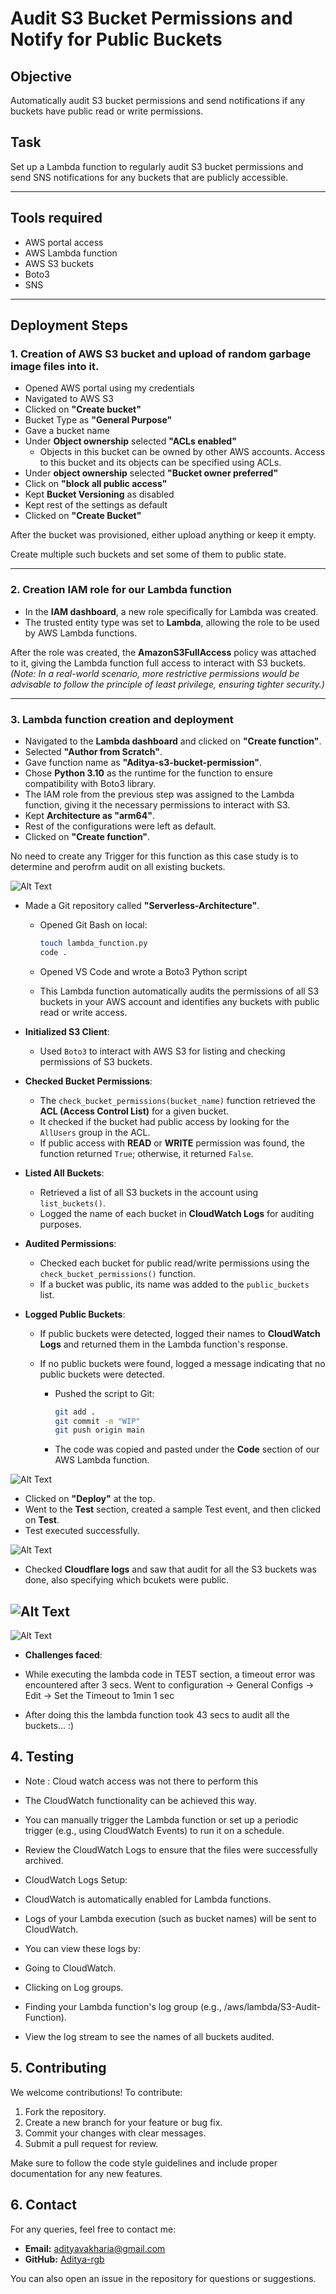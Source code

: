 
# Audit S3 Bucket Permissions and Notify for Public Buckets


## Objective
Automatically audit S3 bucket permissions and send notifications if any buckets have public read or write permissions.

## Task
Set up a Lambda function to regularly audit S3 bucket permissions and send SNS notifications for any buckets that are publicly accessible.


---

## Tools required
- AWS portal access
- AWS Lambda function
- AWS S3 buckets
- Boto3
- SNS

---

## Deployment Steps

### 1. Creation of AWS S3 bucket and upload of random garbage image files into it.
- Opened AWS portal using my credentials
- Navigated to AWS S3
- Clicked on **"Create bucket"**
- Bucket Type as **"General Purpose"**
- Gave a bucket name
- Under **Object ownership** selected **"ACLs enabled"** 
    - Objects in this bucket can be owned by other AWS accounts. Access to this bucket and its objects can be specified using ACLs.
- Under **object ownership** selected **"Bucket owner preferred"**
- Click on **"block all public access"**
- Kept **Bucket Versioning** as disabled
- Kept rest of the settings as default 
- Clicked on **"Create Bucket"**

After the bucket was provisioned, either upload anything or keep it empty.

Create multiple such buckets and set some of them to public state.

---

### 2. Creation IAM role for our Lambda function
- In the **IAM dashboard**, a new role specifically for Lambda was created.  
- The trusted entity type was set to **Lambda**, allowing the role to be used by AWS Lambda functions.

After the role was created, the **AmazonS3FullAccess** policy was attached to it, giving the Lambda function full access to interact with S3 buckets.  
*(Note: In a real-world scenario, more restrictive permissions would be advisable to follow the principle of least privilege, ensuring tighter security.)*

---

### 3. Lambda function creation and deployment 

- Navigated to the **Lambda dashboard** and clicked on **"Create function"**.
- Selected **"Author from Scratch"**.
- Gave function name as **"Aditya-s3-bucket-permission"**.
- Chose **Python 3.10** as the runtime for the function to ensure compatibility with Boto3 library.
- The IAM role from the previous step was assigned to the Lambda function, giving it the necessary permissions to interact with S3.
- Kept **Architecture as "arm64"**.
- Rest of the configurations were left as default.
- Clicked on **"Create function"**.

No need to create any Trigger for this function as this case study is to determine and perofrm audit on all existing buckets.

![Alt Text](/4-Audit-S3-Bucket-Permissions-and-Notify-for-Public-Buckets/images/PER-lambda-flow.JPG)


- Made a Git repository called **"Serverless-Architecture"**.
    - Opened Git Bash on local:
      ```bash
      touch lambda_function.py
      code .
      ```
    - Opened VS Code and wrote a Boto3 Python script

    - This Lambda function automatically audits the permissions of all S3 buckets in your AWS account and identifies any buckets with public read or write access.

- **Initialized S3 Client**:
  - Used `Boto3` to interact with AWS S3 for listing and checking permissions of S3 buckets.

- **Checked Bucket Permissions**:
  - The `check_bucket_permissions(bucket_name)` function retrieved the **ACL (Access Control List)** for a given bucket.
  - It checked if the bucket had public access by looking for the `AllUsers` group in the ACL.
  - If public access with **READ** or **WRITE** permission was found, the function returned `True`; otherwise, it returned `False`.

- **Listed All Buckets**:
  - Retrieved a list of all S3 buckets in the account using `list_buckets()`.
  - Logged the name of each bucket in **CloudWatch Logs** for auditing purposes.

- **Audited Permissions**:
  - Checked each bucket for public read/write permissions using the `check_bucket_permissions()` function.
  - If a bucket was public, its name was added to the `public_buckets` list.

- **Logged Public Buckets**:
  - If public buckets were detected, logged their names to **CloudWatch Logs** and returned them in the Lambda function's response.
  - If no public buckets were found, logged a message indicating that no public buckets were detected.

    
    - Pushed the script to Git:
      ```bash
      git add .
      git commit -m "WIP"
      git push origin main
      ```

    - The code was copied and pasted under the **Code** section of our AWS Lambda function.
      
![Alt Text](/4-Audit-S3-Bucket-Permissions-and-Notify-for-Public-Buckets/images/per-code.JPG)



- Clicked on **"Deploy"** at the top.
- Went to the **Test** section, created a sample Test event, and then clicked on **Test**.
- Test executed successfully.

![Alt Text](/4-Audit-S3-Bucket-Permissions-and-Notify-for-Public-Buckets/images/per-first-test-success.JPG)

- Checked **Cloudflare logs** and saw that audit for all the S3 buckets was done, also specifying which bcukets were public.

![Alt Text](/4-Audit-S3-Bucket-Permissions-and-Notify-for-Public-Buckets/images/PER-CLOUDFARE-log-SS1.JPG)
---

![Alt Text](/4-Audit-S3-Bucket-Permissions-and-Notify-for-Public-Buckets/images/PER-CLOUDFARE-log-SS2.JPG)


- **Challenges faced**:

- While executing the lambda code in TEST section, a timeout error was encountered after 3 secs. Went to configuration -> General Configs -> Edit -> Set the Timeout to 1min 1 sec
- After doing this the lambda function took 43 secs to audit all the buckets... :)

## 4. Testing
- Note : Cloud watch access was not there to perform this
- The CloudWatch functionality can be achieved this way.
- You can manually trigger the Lambda function or set up a periodic trigger (e.g., using CloudWatch Events) to run it on a schedule.
- Review the CloudWatch Logs to ensure that the files were successfully archived.

- CloudWatch Logs Setup:

- CloudWatch is automatically enabled for Lambda functions.
- Logs of your Lambda execution (such as bucket names) will be sent to CloudWatch.
- You can view these logs by:
- Going to CloudWatch.
- Clicking on Log groups.
- Finding your Lambda function's log group (e.g., /aws/lambda/S3-Audit-Function).
- View the log stream to see the names of all buckets audited.

## 5. Contributing

We welcome contributions! To contribute:

1. Fork the repository.
2. Create a new branch for your feature or bug fix.
3. Commit your changes with clear messages.
4. Submit a pull request for review.

Make sure to follow the code style guidelines and include proper documentation for any new features.


## 6. Contact

For any queries, feel free to contact me:

- **Email:** adityavakharia@gmail.com
- **GitHub:** [Aditya-rgb](https://github.com/Aditya-rgb/Serverless-Architecture)

You can also open an issue in the repository for questions or suggestions.
